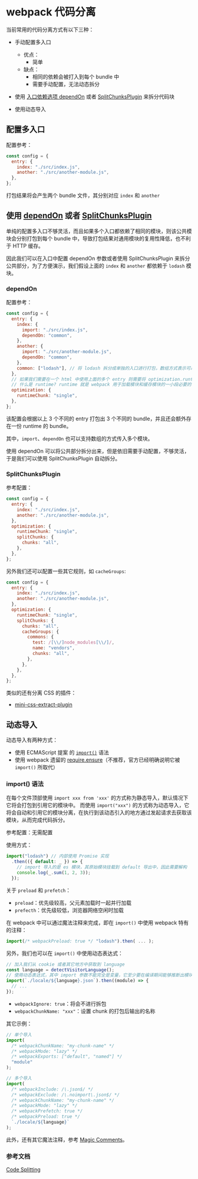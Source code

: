 # webpack 代码分离

当前常用的代码分离方式有以下三种：

- 手动配置多入口

  - 优点：
    - 简单
  - 缺点：
    - 相同的依赖会被打入到每个 bundle 中
    - 需要手动配置，无法动态拆分

- 使用 [入口依赖选项 dependOn](https://webpack.docschina.org/configuration/entry-context/#dependencies) 或者 [SplitChunksPlugin](https://webpack.docschina.org/plugins/split-chunks-plugin) 来拆分代码块
- 使用动态导入

## 配置多入口

配置参考：

```js
const config = {
  entry: {
    index: "./src/index.js",
    another: "./src/another-module.js",
  },
};
```

打包结果将会产生两个 bundle 文件，其分别对应 `index` 和 `another`

## 使用 [dependOn](https://webpack.js.org/configuration/entry-context/#dependencies) 或者 [SplitChunksPlugin](https://webpack.docschina.org/plugins/split-chunks-plugin)

单纯的配置多入口不够灵活，而且如果多个入口都依赖了相同的模块，则该公共模块会分别打包到每个 bundle 中，导致打包结果对通用模块的复用性降低，也不利于 HTTP 缓存。

因此我们可以在入口中配置 dependOn 参数或者使用 SplitChunksPlugin 来拆分公共部分，为了方便演示，我们假设上面的 `index` 和 `another` 都依赖于 `lodash` 模块。

### dependOn

配置参考：

```js
const config = {
  entry: {
    index: {
      import: "./src/index.js",
      dependOn: "common",
    },
    another: {
      import: "./src/another-module.js",
      dependOn: "common",
    },
    common: ["lodash"], // 将 lodash 拆分成单独的入口进行打包，数组方式表示可以支持多个模块一起合并打包
  },
  // 如果我们需要在一个 html 中使用上面的多个 entry 则需要将 optimization.runtimeChunk 设置为 "single" 以确保模块不会重复加载。
  // 什么是 runtime? runtime 就是 webpack 用于加载模块和缓存模块的一小段必要的代码，如果不设置以下选项为 "single" 将会在每个 entry 中存在一份 runtime 代码，可能导致多次加载和缓存相同的模块，导致一些隐含问题
  optimization: {
    runtimeChunk: "single",
  },
};
```

该配置会根据以上 3 个不同的 entry 打包出 3 个不同的 bundle，并且还会额外存在一份 runtime 的 bundle。

其中，`import`、`dependOn` 也可以支持数组的方式传入多个模块。

使用 dependOn 可以将公共部分拆分出来，但是依旧需要手动配置，不够灵活，于是我们可以使用 SplitChunksPlugin 自动拆分。

### SplitChunksPlugin

参考配置：

```js
const config = {
  entry: {
    index: "./src/index.js",
    another: "./src/another-module.js",
  },
  optimization: {
    runtimeChunk: "single",
    splitChunks: {
      chunks: "all",
    },
  },
};
```

另外我们还可以配置一些其它规则，如 `cacheGroups`:

```js
const config = {
  entry: {
    index: "./src/index.js",
    another: "./src/another-module.js",
  },
  optimization: {
    runtimeChunk: "single",
    splitChunks: {
      chunks: "all",
      cacheGroups: {
        commons: {
          test: /[\\/]node_modules[\\/]/,
          name: "vendors",
          chunks: "all",
        },
      },
    },
  },
};
```

类似的还有分离 CSS 的插件：

- [mini-css-extract-plugin](https://webpack.js.org/plugins/mini-css-extract-plugin)

## 动态导入

动态导入有两种方式：

- 使用 ECMAScript 提案 的 [`import()`](https://webpack.docschina.org/api/module-methods/#import-1) 语法
- 使用 webpack 遗留的 [require.ensure](https://webpack.docschina.org/api/module-methods/#requireensure)（不推荐，官方已经明确说明它被 `import()` 所取代）

### import() 语法

在每个文件顶部使用 `import xxx from 'xxx'` 的方式称为静态导入，默认情况下它将会打包到引用它的模块中。
而使用 `import("xxx")` 的方式称为动态导入，它将会自动和引用它的模块分离，在执行到该动态引入的地方通过发起请求去获取该模块，从而完成代码拆分。

参考配置：无需配置

使用方式：

```js
import("lodash") // 内部使用 Promise 实现
  .then(({ default: _ }) => {
    // import 导入的是 es 模块，其原始模块挂载到 default 导出中，因此需要解构
    console.log(_.sum(1, 2, 3));
  });
```

关于 `preload` 和 `prefetch`：

- `preload`：优先级较高，父元素加载时一起并行加载
- `prefecth`：优先级较低，浏览器网络空闲时加载

在 webpack 中可以通过魔法注释来完成，即在 `import()` 中使用 webpack 特有的注释：

```js
import(/* webpackPreload: true */ "lodash").then( ... );
```

另外，我们也可以在 `import()` 中使用动态表达式：

```js
// 加入我们从 cookie 或者其它地方中获取到 language
const language = detectVisitorLanguage();
// 使用动态表达式，其中 import 参数不能完全是变量，它至少要在编译期间能够推断出模块所在位置。
import(`./locale/${language}.json`).then((module) => {
  // ...
});
```

- `webpackIgnore: true`：将会不进行拆包
- `webpackChunkName: "xxx"`：设置 chunk 的打包后输出的名称

其它示例：

```js
// 单个导入
import(
  /* webpackChunkName: "my-chunk-name" */
  /* webpackMode: "lazy" */
  /* webpackExports: ["default", "named"] */
  "module"
);

// 多个导入
import(
  /* webpackInclude: /\.json$/ */
  /* webpackExclude: /\.noimport\.json$/ */
  /* webpackChunkName: "my-chunk-name" */
  /* webpackMode: "lazy" */
  /* webpackPrefetch: true */
  /* webpackPreload: true */
  `./locale/${language}`
);
```

此外，还有其它魔法注释，参考 [Magic Comments](https://webpack.js.org/api/module-methods/#magic-comments)。

### 参考文档

[Code Splitting](https://webpack.js.org/guides/code-splitting/)
